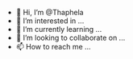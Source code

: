 - 👋 Hi, I’m @Thaphela
- 👀 I’m interested in ...
- 🌱 I’m currently learning ...
- 💞️ I’m looking to collaborate on ...
- 📫 How to reach me ...

<!---
Thaphela/Thaphela is a ✨ special ✨ repository because its `README.md` (this file) appears on your GitHub profile.
You can click the Preview link to take a look at your changes.
--->
